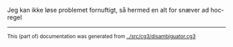 























































































































































































































































































































































































































































































































Jeg kan ikke løse problemet fornuftigt, så hermed en alt for snæver ad hoc-regel











































































































































































































































































































































































































































































































































































































































































































































































































































































































































































































































































































































































































































































































































































































































































































































































































































































































































































































































































































































































































































































































































































































































































































































































































































































































































































































































































































































































































































































































































































































































































































































































































































































































































































































































































































































































































































































































































































































































































































































































































































































































































































































































































































































































































































































































































































































































































































































































































































































































































































































































































































































































































































































































































































































































































































































































































































































































































































































































































































































































































































































































































































































































































































































































































































































































































































































































































































































































































































































































































































































































































































































































































































































































































































































































































































































































































































































































































































































































































































































































































































































































































































































































































































































































































* * *
<small>This (part of) documentation was generated from [../src/cg3/disambiguator.cg3](http://github.com/giellalt/lang-kal/blob/main/../src/cg3/disambiguator.cg3)</small>